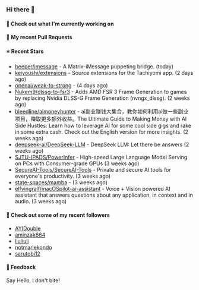 ### Hi there 👋

#### 👷 Check out what I'm currently working on

#### 🔨 My recent Pull Requests


#### ⭐ Recent Stars

- [beeper/imessage](https://github.com/beeper/imessage) - A Matrix-iMessage puppeting bridge. (today)
- [keiyoushi/extensions](https://github.com/keiyoushi/extensions) - Source extensions for the Tachiyomi app. (2 days ago)
- [openai/weak-to-strong](https://github.com/openai/weak-to-strong) -  (4 days ago)
- [Nukem9/dlssg-to-fsr3](https://github.com/Nukem9/dlssg-to-fsr3) - Adds AMD FSR 3 Frame Generation to games by replacing Nvidia DLSS-G Frame Generation (nvngx_dlssg). (2 weeks ago)
- [bleedline/aimoneyhunter](https://github.com/bleedline/aimoneyhunter) - ai副业赚钱大集合，教你如何利用ai做一些副业项目，赚取更多额外收益。The Ultimate Guide to Making Money with AI Side Hustles: Learn how to leverage AI for some cool side gigs and rake in some extra cash. Check out the English version for more insights. (2 weeks ago)
- [deepseek-ai/DeepSeek-LLM](https://github.com/deepseek-ai/DeepSeek-LLM) - DeepSeek LLM: Let there be answers (2 weeks ago)
- [SJTU-IPADS/PowerInfer](https://github.com/SJTU-IPADS/PowerInfer) - High-speed Large Language Model Serving on PCs with Consumer-grade GPUs (3 weeks ago)
- [SecureAI-Tools/SecureAI-Tools](https://github.com/SecureAI-Tools/SecureAI-Tools) - Private and secure AI tools for everyone&#39;s productivity. (3 weeks ago)
- [state-spaces/mamba](https://github.com/state-spaces/mamba) -  (3 weeks ago)
- [elfvingralf/macOSpilot-ai-assistant](https://github.com/elfvingralf/macOSpilot-ai-assistant) - Voice &#43; Vision powered AI assistant that answers questions about any application, in context and in audio. (3 weeks ago)

#### 👯 Check out some of my recent followers

- [AYIDouble](https://github.com/AYIDouble)
- [aminzak664](https://github.com/aminzak664)
- [liuliuli](https://github.com/liuliuli)
- [notmariekondo](https://github.com/notmariekondo)
- [sarutobi12](https://github.com/sarutobi12)

#### 💬 Feedback

Say Hello, I don't bite!